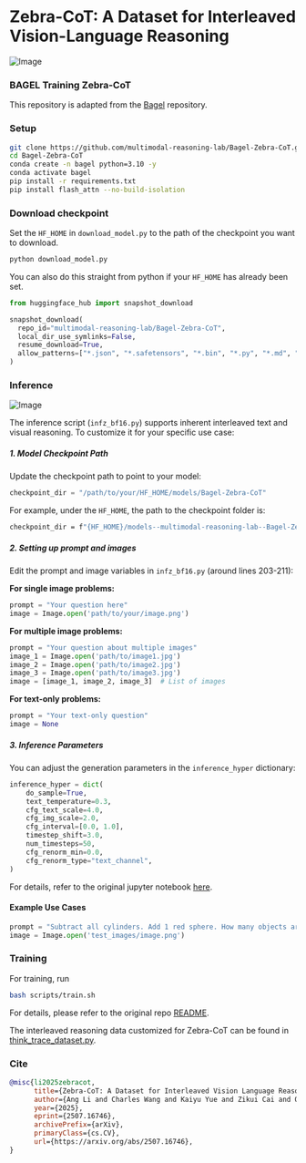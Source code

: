 # Zebra-CoT: A Dataset for Interleaved Vision-Language Reasoning

![Image](assets/zebra_cot_datacard.png)
### BAGEL Training Zebra-CoT

This repository is adapted from the [Bagel](https://github.com/ByteDance-Seed/Bagel) repository.
### Setup

```bash
git clone https://github.com/multimodal-reasoning-lab/Bagel-Zebra-CoT.git
cd Bagel-Zebra-CoT
conda create -n bagel python=3.10 -y
conda activate bagel
pip install -r requirements.txt
pip install flash_attn --no-build-isolation
```

### Download checkpoint

Set the `HF_HOME` in `download_model.py` to the path of the checkpoint you want to download.

```bash
python download_model.py
```

You can also do this straight from python if your `HF_HOME` has already been set.
```python
from huggingface_hub import snapshot_download

snapshot_download(
  repo_id="multimodal-reasoning-lab/Bagel-Zebra-CoT",
  local_dir_use_symlinks=False,
  resume_download=True,
  allow_patterns=["*.json", "*.safetensors", "*.bin", "*.py", "*.md", "*.txt"],
)
```

### Inference

![Image](assets/bagel-cot-example.png)

The inference script (`infz_bf16.py`) supports inherent interleaved text and visual reasoning. To customize it for your
specific use case:

##### 1. Model Checkpoint Path

Update the checkpoint path to point to your model:

```python
checkpoint_dir = "/path/to/your/HF_HOME/models/Bagel-Zebra-CoT"
```

For example, under the `HF_HOME`, the path to the checkpoint folder is:

```bash
checkpoint_dir = f"{HF_HOME}/models--multimodal-reasoning-lab--Bagel-Zebra-CoT/snapshots/c1ff3c56dd5909841523e3a6b554c77d919c2b28
```

##### 2. Setting up prompt and images

Edit the prompt and image variables in `infz_bf16.py` (around lines 203-211):

**For single image problems:**
```python
prompt = "Your question here"
image = Image.open('path/to/your/image.png')
```

**For multiple image problems:**
```python
prompt = "Your question about multiple images"
image_1 = Image.open('path/to/image1.jpg')
image_2 = Image.open('path/to/image2.jpg')
image_3 = Image.open('path/to/image3.jpg')
image = [image_1, image_2, image_3]  # List of images
```

**For text-only problems:**
```python
prompt = "Your text-only question"
image = None
```

##### 3. Inference Parameters

You can adjust the generation parameters in the `inference_hyper` dictionary:

```python
inference_hyper = dict(
    do_sample=True,
    text_temperature=0.3,
    cfg_text_scale=4.0,
    cfg_img_scale=2.0,
    cfg_interval=[0.0, 1.0],
    timestep_shift=3.0,
    num_timesteps=50,
    cfg_renorm_min=0.0,
    cfg_renorm_type="text_channel",
)
```

For details, refer to the original jupyter notebook [here](inference.ipynb).

#### Example Use Cases

```python
prompt = "Subtract all cylinders. Add 1 red sphere. How many objects are left?"
image = Image.open('test_images/image.png')
```

### Training
For training, run

```bash
bash scripts/train.sh
```

For details, please refer to the original repo [README](https://github.com/bytedance-seed/BAGEL).

The interleaved reasoning data customized for Zebra-CoT can be found in [think_trace_dataset.py](data/interleave_datasets/think_trace_dataset.py).

### Cite
```bibtex
@misc{li2025zebracot,
      title={Zebra-CoT: A Dataset for Interleaved Vision Language Reasoning},
      author={Ang Li and Charles Wang and Kaiyu Yue and Zikui Cai and Ollie Liu and Deqing Fu and Peng Guo and Wang Bill Zhu and Vatsal Sharan and Robin Jia and Willie Neiswanger and Furong Huang and Tom Goldstein and Micah Goldblum},
      year={2025},
      eprint={2507.16746},
      archivePrefix={arXiv},
      primaryClass={cs.CV},
      url={https://arxiv.org/abs/2507.16746},
}
```
